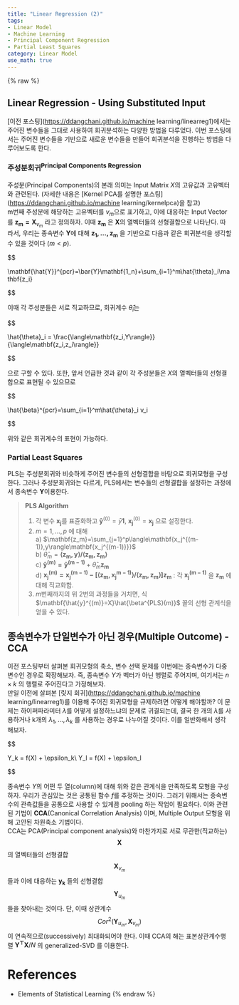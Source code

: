 ```yaml
---
title: "Linear Regression (2)"
tags:
- Linear Model
- Machine Learning
- Principal Component Regression
- Partial Least Squares
category: Linear Model
use_math: true
---
```

{% raw %}
## Linear Regression - Using Substituted Input
[이전 포스팅](https://ddangchani.github.io/machine learning/linearreg1)에서는 주어진 변수들을 그대로 사용하여 회귀분석하는 다양한 방법을 다루었다. 이번 포스팅에서는 주어진 변수들을 기반으로 새로운 변수들을 만들어 회귀분석을 진행하는 방법을 다루어보도록 한다.   

### 주성분회귀<sup>Principal Components Regression</sup>
주성분(Principal Components)의 본래 의미는 Input Matrix $X$의 고유값과 고유벡터와 관련된다. (자세한 내용은 [Kernel PCA를 설명한 포스팅](https://ddangchani.github.io/machine learning/kernelpca)을 참고)   
m번째 주성분에 해당하는 고유벡터를 $v_m$으로 표기하고, 이에 대응하는 Input Vector를 $\mathbf{z_m=X}_{v_m}$ 라고 정의하자. 이때 $\mathbf{z_m}$ 은 $\mathbf{X}$의 열벡터들의 선형결합으로 나타난다. 따라서, 우리는 종속변수 $\mathbf{Y}$에 대해 $\mathbf{z_1,\ldots,z_m}$ 을 기반으로 다음과 같은 회귀분석을 생각할 수 있을 것이다 ($m<p$).   

$$

\mathbf{\hat{Y}}^{pcr}=\bar{Y}\mathbf{1_n}+\sum_{i=1}^m\hat{\theta}_i\mathbf{z_i}

$$  

이때 각 주성분들은 서로 직교하므로, 회귀계수 $\hat{\theta}_i$는   

$$

\hat{\theta}_i = \frac{\langle\mathbf{z_i,Y\rangle}}{\langle\mathbf{z_i,z_i\rangle}}

$$

으로 구할 수 있다. 또한, 앞서 언급한 것과 같이 각 주성분들은 $X$의 열벡터들의 선형결합으로 표현될 수 있으므로

$$

\hat{\beta}^{pcr}=\sum_{i=1}^m\hat{\theta}_i v_i

$$   

위와 같은 회귀계수의 표현이 가능하다.   

### Partial Least Squares
PLS는 주성분회귀와 비슷하게 주어진 변수들의 선형결합을 바탕으로 회귀모형을 구성한다. 그러나 주성분회귀와는 다르게, PLS에서는 변수들의 선형결합을 설정하는 과정에서 종속변수 $\mathbf{Y}$이용한다.
> **PLS Algorithm**  
> 1. 각 변수 $\mathbf{x_j}$를 표쥰화하고 $\mathbf{\hat{y}}^{(0)}=\bar{y}\mathbf{1}$, $\mathbf{x_j}^{(0)}=\mathbf{x_j}$ 으로 설정한다.
> 2. $m=1,\ldots ,p$ 에 대해   
> a) $\mathbf{z_m}=\sum_{j=1}^p\langle\mathbf{x_j^{(m-1)},y\rangle\mathbf{x_j^{(m-1)}}}$   
> b) $\hat{\theta}_m=\mathbf{\langle z_m,y\rangle/\langle z_m,z_m\rangle}$   
> c) $\mathbf{\hat{y}^{(m)}=\hat{y}^{(m-1)}}+\hat{\theta}_m\mathbf{z_m}$   
> d) $\mathbf{x_j^{(m)}=x_j^{(m-1)}-[\langle z_m,x_j^{m-1)}\rangle/\langle z_m,z_m\rangle]z_m}$ : 각 $\mathbf{x_j^{(m-1)}}$ 을 $\mathbf{z_m}$ 에 대해 직교화함.   
> 3. $m$번째까지의 위 2번의 과정들을 거치면, 식 $\mathbf{\hat{y}^{(m)}=X}\hat{\beta^{PLS}(m)}$ 꼴의 선형 관계식을 얻을 수 있다. 

## 종속변수가 단일변수가 아닌 경우(Multiple Outcome) - CCA
이전 포스팅부터 살펴본 회귀모형의 축소, 변수 선택 문제를 이번에는 종속변수가 다중변수인 경우로 확장해보자. 즉, 종속변수 $Y$가 벡터가 아닌 행렬로 주어지며, 여기서는 $n\times k$ 의 행렬로 주어진다고 가정해보자.   
만일 이전에 살펴본 [릿지 회귀](https://ddangchani.github.io/machine learning/linearreg1)를 이용해 주어진 회귀모형을 규제하려면 어떻게 해야할까? 이 문제는 하이퍼파라미터 $\lambda$를 어떻게 설정하느냐의 문제로 귀결되는데, 결국 한 개의 $\lambda$를 사용하거나 k개의 $\lambda_1,\ldots,\lambda_k$ 를 사용하는 경우로 나누어질 것이다. 이를 일반화해서 생각해보자.   

$$

Y_k = f(X) + \epsilon_k\\
Y_l = f(X) + \epsilon_l

$$   

종속변수 $Y$의 어떤 두 열(column)에 대해 위와 같은 관계식을 만족하도록 모형을 구성하자. 우리가 관심있는 것은 공통된 함수 $f$를 추정하는 것이다. 그러기 위해서는 종속변수의 관측값들을 공통으로 사용할 수 있게끔 pooling 하는 작업이 필요하다. 이와 관련된 기법이 **CCA**(Canonical Correlation Analysis) 이며, Multiple Output 모형을 위해 고안된 차원축소 기법이다.   
CCA는 PCA(Principal component analysis)와 마찬가지로 서로 무관한(직교하는) $$\mathbf{X}$$의 열벡터들의 선형결합 $$\mathbf{X}_{v_{m}}$$ 들과 이에 대응하는 $\mathbf{y_k}$ 들의 선형결합 $$\mathbf{Y}_{u_m}$$ 들을 찾아내는 것이다. 단, 이때 상관계수 $$Cor^2(\mathbf{Y}_{u_m},\mathbf{X}_{v_m})$$ 이 연속적으로(successively) 최대화되어야 한다. 이때 CCA의 해는 표본상관계수행렬 $\mathbf{Y^\top X}/N$ 의 generalized-SVD 를 이용한다.   


# References
 - Elements of Statistical Learning
{% endraw %}